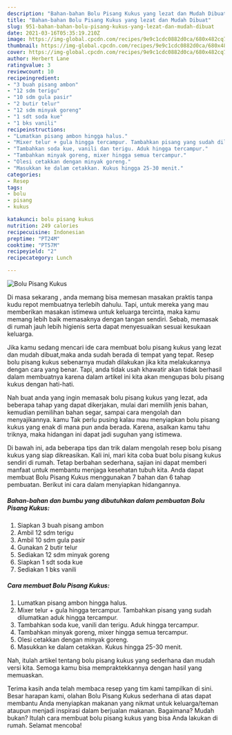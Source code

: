 ```yaml
---
description: "Bahan-bahan Bolu Pisang Kukus yang lezat dan Mudah Dibuat"
title: "Bahan-bahan Bolu Pisang Kukus yang lezat dan Mudah Dibuat"
slug: 951-bahan-bahan-bolu-pisang-kukus-yang-lezat-dan-mudah-dibuat
date: 2021-03-16T05:35:19.210Z
image: https://img-global.cpcdn.com/recipes/9e9c1cdc0882d0ca/680x482cq70/bolu-pisang-kukus-foto-resep-utama.jpg
thumbnail: https://img-global.cpcdn.com/recipes/9e9c1cdc0882d0ca/680x482cq70/bolu-pisang-kukus-foto-resep-utama.jpg
cover: https://img-global.cpcdn.com/recipes/9e9c1cdc0882d0ca/680x482cq70/bolu-pisang-kukus-foto-resep-utama.jpg
author: Herbert Lane
ratingvalue: 3
reviewcount: 10
recipeingredient:
- "3 buah pisang ambon"
- "12 sdm terigu"
- "10 sdm gula pasir"
- "2 butir telur"
- "12 sdm minyak goreng"
- "1 sdt soda kue"
- "1 bks vanili"
recipeinstructions:
- "Lumatkan pisang ambon hingga halus."
- "Mixer telur + gula hingga tercampur. Tambahkan pisang yang sudah dilumatkan aduk hingga tercampur."
- "Tambahkan soda kue, vanili dan terigu. Aduk hingga tercampur."
- "Tambahkan minyak goreng, mixer hingga semua tercampur."
- "Olesi cetakkan dengan minyak goreng."
- "Masukkan ke dalam cetakkan. Kukus hingga 25-30 menit."
categories:
- Resep
tags:
- bolu
- pisang
- kukus

katakunci: bolu pisang kukus 
nutrition: 249 calories
recipecuisine: Indonesian
preptime: "PT24M"
cooktime: "PT57M"
recipeyield: "2"
recipecategory: Lunch

---
```



![Bolu Pisang Kukus](https://img-global.cpcdn.com/recipes/9e9c1cdc0882d0ca/680x482cq70/bolu-pisang-kukus-foto-resep-utama.jpg)

Di masa  sekarang , anda memang bisa memesan masakan praktis tanpa kudu repot membuatnya terlebih dahulu. Tapi, untuk mereka yang mau memberikan masakan istimewa untuk keluarga tercinta, maka kamu memang lebih baik memasaknya dengan tangan sendiri. Sebab, memasak di rumah jauh lebih higienis serta dapat menyesuaikan sesuai kesukaan keluarga.

Jika kamu sedang mencari ide cara membuat bolu pisang kukus yang lezat dan mudah dibuat,maka anda sudah berada di tempat yang tepat. Resep bolu pisang kukus  sebenarnya mudah dilakukan jika kita melakukannya dengan cara yang benar. Tapi, anda tidak usah khawatir akan tidak berhasil dalam membuatnya 
karena dalam artikel ini kita akan mengupas bolu pisang kukus dengan hati-hati.  



Nah buat anda yang ingin memasak bolu pisang kukus yang lezat, ada beberapa tahap yang dapat dikerjakan, mulai dari memilih jenis bahan, kemudian pemilihan bahan segar, sampai cara mengolah dan menyajikannya. kamu Tak perlu pusing kalau mau menyiapkan bolu pisang kukus yang enak di mana pun anda berada. Karena, asalkan kamu  tahu triknya, maka hidangan ini dapat jadi suguhan yang istimewa.

Di bawah ini, ada beberapa tips dan trik dalam mengolah resep bolu pisang kukus yang siap dikreasikan. Kali ini, mari kita coba buat bolu pisang kukus sendiri di rumah. Tetap berbahan sederhana, sajian ini dapat memberi manfaat untuk membantu menjaga kesehatan tubuh kita. Anda dapat membuat Bolu Pisang Kukus menggunakan 7 bahan dan 6 tahap pembuatan. Berikut ini cara dalam menyiapkan hidangannya.

<!--inarticleads1-->

##### Bahan-bahan dan bumbu yang dibutuhkan dalam pembuatan Bolu Pisang Kukus:

1. Siapkan 3 buah pisang ambon
1. Ambil 12 sdm terigu
1. Ambil 10 sdm gula pasir
1. Gunakan 2 butir telur
1. Sediakan 12 sdm minyak goreng
1. Siapkan 1 sdt soda kue
1. Sediakan 1 bks vanili




<!--inarticleads2-->

##### Cara membuat Bolu Pisang Kukus:

1. Lumatkan pisang ambon hingga halus.
1. Mixer telur + gula hingga tercampur. Tambahkan pisang yang sudah dilumatkan aduk hingga tercampur.
1. Tambahkan soda kue, vanili dan terigu. Aduk hingga tercampur.
1. Tambahkan minyak goreng, mixer hingga semua tercampur.
1. Olesi cetakkan dengan minyak goreng.
1. Masukkan ke dalam cetakkan. Kukus hingga 25-30 menit.




Nah, itulah artikel tentang  bolu pisang kukus  yang sederhana dan mudah versi kita. Semoga kamu bisa mempraktekkannya dengan hasil yang memuaskan. 

Terima kasih anda telah membaca resep yang tim kami tampilkan di sini. Besar harapan kami, olahan  Bolu Pisang Kukus sederhana di atas dapat membantu Anda menyiapkan makanan yang nikmat untuk keluarga/teman ataupun menjadi inspirasi dalam berjualan makanan. Bagaimana? Mudah bukan? Itulah cara membuat bolu pisang kukus yang bisa Anda lakukan di rumah. Selamat mencoba!

